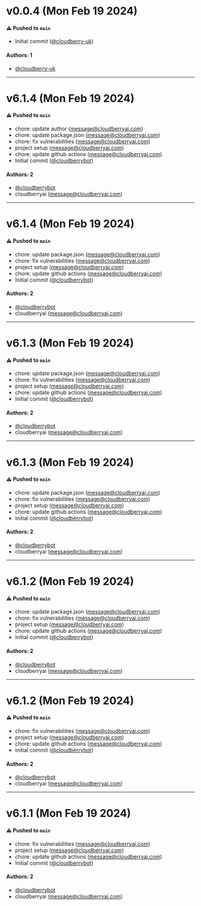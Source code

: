 # v0.0.4 (Mon Feb 19 2024)

#### ⚠️ Pushed to `main`

- Initial commit ([@cloudberry-uk](https://github.com/cloudberry-uk))

#### Authors: 1

- [@cloudberry-uk](https://github.com/cloudberry-uk)

---

# v6.1.4 (Mon Feb 19 2024)

#### ⚠️ Pushed to `main`

- chore: update author (message@cloudberryai.com)
- chore: update package.json (message@cloudberryai.com)
- chore: fix vulnerabilities (message@cloudberryai.com)
- project setup (message@cloudberryai.com)
- chore: update github actions (message@cloudberryai.com)
- Initial commit ([@cloudberrybot](https://github.com/cloudberrybot))

#### Authors: 2

- [@cloudberrybot](https://github.com/cloudberrybot)
- cloudberryai (message@cloudberryai.com)

---

# v6.1.4 (Mon Feb 19 2024)

#### ⚠️ Pushed to `main`

- chore: update package.json (message@cloudberryai.com)
- chore: fix vulnerabilities (message@cloudberryai.com)
- project setup (message@cloudberryai.com)
- chore: update github actions (message@cloudberryai.com)
- Initial commit ([@cloudberrybot](https://github.com/cloudberrybot))

#### Authors: 2

- [@cloudberrybot](https://github.com/cloudberrybot)
- cloudberryai (message@cloudberryai.com)

---

# v6.1.3 (Mon Feb 19 2024)

#### ⚠️ Pushed to `main`

- chore: update package.json (message@cloudberryai.com)
- chore: fix vulnerabilities (message@cloudberryai.com)
- project setup (message@cloudberryai.com)
- chore: update github actions (message@cloudberryai.com)
- Initial commit ([@cloudberrybot](https://github.com/cloudberrybot))

#### Authors: 2

- [@cloudberrybot](https://github.com/cloudberrybot)
- cloudberryai (message@cloudberryai.com)

---

# v6.1.3 (Mon Feb 19 2024)

#### ⚠️ Pushed to `main`

- chore: update package.json (message@cloudberryai.com)
- chore: fix vulnerabilities (message@cloudberryai.com)
- project setup (message@cloudberryai.com)
- chore: update github actions (message@cloudberryai.com)
- Initial commit ([@cloudberrybot](https://github.com/cloudberrybot))

#### Authors: 2

- [@cloudberrybot](https://github.com/cloudberrybot)
- cloudberryai (message@cloudberryai.com)

---

# v6.1.2 (Mon Feb 19 2024)

#### ⚠️ Pushed to `main`

- chore: update package.json (message@cloudberryai.com)
- chore: fix vulnerabilities (message@cloudberryai.com)
- project setup (message@cloudberryai.com)
- chore: update github actions (message@cloudberryai.com)
- Initial commit ([@cloudberrybot](https://github.com/cloudberrybot))

#### Authors: 2

- [@cloudberrybot](https://github.com/cloudberrybot)
- cloudberryai (message@cloudberryai.com)

---

# v6.1.2 (Mon Feb 19 2024)

#### ⚠️ Pushed to `main`

- chore: fix vulnerabilities (message@cloudberryai.com)
- project setup (message@cloudberryai.com)
- chore: update github actions (message@cloudberryai.com)
- Initial commit ([@cloudberrybot](https://github.com/cloudberrybot))

#### Authors: 2

- [@cloudberrybot](https://github.com/cloudberrybot)
- cloudberryai (message@cloudberryai.com)

---

# v6.1.1 (Mon Feb 19 2024)

#### ⚠️ Pushed to `main`

- chore: fix vulnerabilities (message@cloudberryai.com)
- project setup (message@cloudberryai.com)
- chore: update github actions (message@cloudberryai.com)
- Initial commit ([@cloudberrybot](https://github.com/cloudberrybot))

#### Authors: 2

- [@cloudberrybot](https://github.com/cloudberrybot)
- cloudberryai (message@cloudberryai.com)
